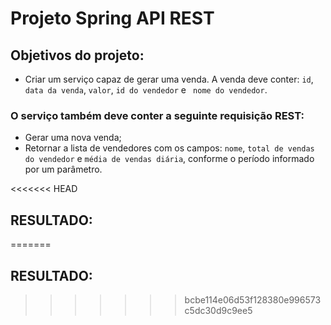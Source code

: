 # Projeto Spring API REST

## Objetivos do projeto:

* Criar um serviço capaz de gerar uma venda. A venda deve conter: `id`, `data da venda`, `valor`, `id do vendedor` e ` nome do vendedor`.

### O serviço também deve conter a seguinte requisição REST:
- Gerar uma nova venda;
- Retornar a lista de vendedores com os campos: `nome`, `total de vendas do vendedor` e `média de vendas diária`, conforme o período informado por um parâmetro.

<<<<<<< HEAD
## RESULTADO:
=======
## RESULTADO:
>>>>>>> bcbe114e06d53f128380e996573c5dc30d9c9ee5
